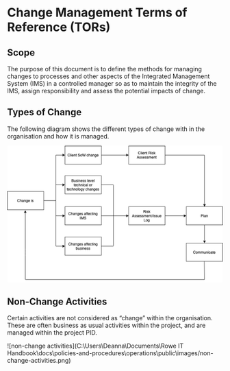 # Change Management Terms of Reference (TORs)

## Scope

The purpose of this document is to define the methods for managing changes to processes and other aspects of the Integrated Management System (IMS) in a controlled manager so as to maintain the integrity of the IMS, assign responsibility and assess the potential impacts of change.

## Types of Change 

The following diagram shows the different types of change with in the organisation and how it is managed.

![change in organisation](images/chnage-in-organisation.png)

## Non-Change Activities

Certain activities are not considered as “change” within the organisation. These are often business as usual activities within the project, and are managed within the project PID.

![non-change activities](C:\Users\Deanna\Documents\Rowe IT Handbook\docs\policies-and-procedures\operations\public\images/non-change-activities.png)

